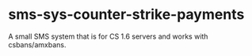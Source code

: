 # sms-sys-counter-strike-payments
A small SMS system that is for CS 1.6 servers and works with csbans/amxbans.
